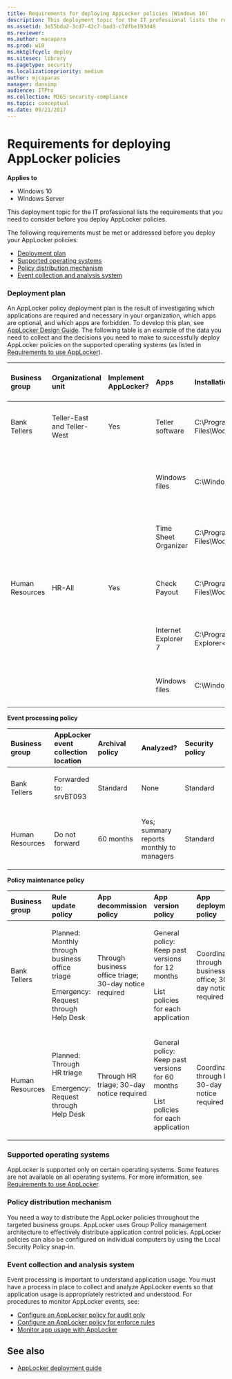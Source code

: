 ```yaml
---
title: Requirements for deploying AppLocker policies (Windows 10)
description: This deployment topic for the IT professional lists the requirements that you need to consider before you deploy AppLocker policies.
ms.assetid: 3e55bda2-3cd7-42c7-bad3-c7dfbe193d48
ms.reviewer:
ms.author: macapara
ms.prod: w10
ms.mktglfcycl: deploy
ms.sitesec: library
ms.pagetype: security
ms.localizationpriority: medium
author: mjcaparas
manager: dansimp
audience: ITPro
ms.collection: M365-security-compliance
ms.topic: conceptual
ms.date: 09/21/2017
---
```


# Requirements for deploying AppLocker policies

**Applies to**
- Windows 10
- Windows Server

This deployment topic for the IT professional lists the requirements that you need to consider before you deploy AppLocker policies.

The following requirements must be met or addressed before you deploy your AppLocker policies:
-   [Deployment plan](#bkmk-reqdepplan)
-   [Supported operating systems](#bkmk-reqsupportedos)
-   [Policy distribution mechanism](#bkmk-reqpolicydistmech)
-   [Event collection and analysis system](#bkmk-reqeventcollectionsystem)

### <a href="" id="bkmk-reqdepplan"></a>Deployment plan

An AppLocker policy deployment plan is the result of investigating which applications are required and necessary in your organization, which apps are optional, and which apps are forbidden. To develop this plan, see [AppLocker Design Guide](applocker-policies-design-guide.md). The following table is an example of the data you need to collect and the decisions you need to make to successfully deploy AppLocker policies on the supported operating systems (as listed in [Requirements to use AppLocker](requirements-to-use-applocker.md)).

<table style="width:100%;">
<colgroup>
<col width="11%" />
<col width="11%" />
<col width="11%" />
<col width="11%" />
<col width="11%" />
<col width="11%" />
<col width="11%" />
<col width="11%" />
<col width="11%" />
</colgroup>
<thead>
<tr class="header">
<th align="left">Business group</th>
<th align="left">Organizational unit</th>
<th align="left">Implement AppLocker?</th>
<th align="left">Apps</th>
<th align="left">Installation path</th>
<th align="left">Use default rule or define new rule condition</th>
<th align="left">Allow or deny</th>
<th align="left">GPO name</th>
<th align="left">Support policy</th>
</tr>
</thead>
<tbody>
<tr class="odd">
<td align="left"><p>Bank Tellers</p></td>
<td align="left"><p>Teller-East and Teller-West</p></td>
<td align="left"><p>Yes</p></td>
<td align="left"><p>Teller software</p></td>
<td align="left"><p>C:\Program Files\Woodgrove\Teller.exe</p></td>
<td align="left"><p>File is signed; create a publisher condition</p></td>
<td align="left"><p>Allow</p></td>
<td align="left"><p>Tellers</p></td>
<td align="left"><p>Web help</p></td>
</tr>
<tr class="even">
<td align="left"><p></p></td>
<td align="left"><p></p></td>
<td align="left"><p></p></td>
<td align="left"><p>Windows files</p>
<p></p></td>
<td align="left"><p>C:\Windows</p></td>
<td align="left"><p>Create a path exception to the default rule to exclude \Windows\Temp</p></td>
<td align="left"><p>Allow</p></td>
<td align="left"><p></p></td>
<td align="left"><p>Help Desk</p></td>
</tr>
<tr class="odd">
<td align="left"><p></p></td>
<td align="left"><p></p></td>
<td align="left"><p></p></td>
<td align="left"><p>Time Sheet Organizer</p></td>
<td align="left"><p>C:\Program Files\Woodgrove\HR\Timesheet.exe</p></td>
<td align="left"><p>File is not signed; create a file hash condition</p></td>
<td align="left"><p>Allow</p></td>
<td align="left"><p></p></td>
<td align="left"><p>Web help</p></td>
</tr>
<tr class="even">
<td align="left"><p>Human Resources</p></td>
<td align="left"><p>HR-All</p></td>
<td align="left"><p>Yes</p></td>
<td align="left"><p>Check Payout</p></td>
<td align="left"><p>C:\Program Files\Woodgrove\HR\Checkcut.exe</p></td>
<td align="left"><p>File is signed; create a publisher condition</p></td>
<td align="left"><p>Allow</p></td>
<td align="left"><p>HR</p></td>
<td align="left"><p>Web help</p></td>
</tr>
<tr class="odd">
<td align="left"><p></p></td>
<td align="left"><p></p></td>
<td align="left"><p></p></td>
<td align="left"><p>Internet Explorer 7</p></td>
<td align="left"><p>C:\Program Files\Internet Explorer&lt;/p&gt;</td>
<td align="left"><p>File is signed; create a publisher condition</p></td>
<td align="left"><p>Deny</p></td>
<td align="left"><p></p></td>
<td align="left"><p>Help Desk</p></td>
</tr>
<tr class="even">
<td align="left"><p></p></td>
<td align="left"><p></p></td>
<td align="left"><p></p></td>
<td align="left"><p>Windows files</p></td>
<td align="left"><p>C:\Windows</p></td>
<td align="left"><p>Use the default rule for the Windows path</p></td>
<td align="left"><p>Allow</p></td>
<td align="left"><p></p></td>
<td align="left"><p>Help Desk</p></td>
</tr>
</tbody>
</table>

<strong>Event processing policy</strong>

<table>
<colgroup>
<col width="20%" />
<col width="20%" />
<col width="20%" />
<col width="20%" />
<col width="20%" />
</colgroup>
<thead>
<tr class="header">
<th align="left">Business group</th>
<th align="left">AppLocker event collection location</th>
<th align="left">Archival policy</th>
<th align="left">Analyzed?</th>
<th align="left">Security policy</th>
</tr>
</thead>
<tbody>
<tr class="odd">
<td align="left"><p>Bank Tellers</p></td>
<td align="left"><p>Forwarded to: srvBT093</p></td>
<td align="left"><p>Standard</p></td>
<td align="left"><p>None</p></td>
<td align="left"><p>Standard</p></td>
</tr>
<tr class="even">
<td align="left"><p>Human Resources</p></td>
<td align="left"><p>Do not forward</p>
<p></p></td>
<td align="left"><p>60 months</p></td>
<td align="left"><p>Yes; summary reports monthly to managers</p></td>
<td align="left"><p>Standard</p></td>
</tr>
</tbody>
</table>

<strong>Policy maintenance policy</strong>

<table>
<colgroup>
<col width="20%" />
<col width="20%" />
<col width="20%" />
<col width="20%" />
<col width="20%" />
</colgroup>
<thead>
<tr class="header">
<th align="left">Business group</th>
<th align="left">Rule update policy</th>
<th align="left">App decommission policy</th>
<th align="left">App version policy</th>
<th align="left">App deployment policy</th>
</tr>
</thead>
<tbody>
<tr class="odd">
<td align="left"><p>Bank Tellers</p></td>
<td align="left"><p>Planned: Monthly through business office triage</p>
<p>Emergency: Request through Help Desk</p></td>
<td align="left"><p>Through business office triage; 30-day notice required</p></td>
<td align="left"><p>General policy: Keep past versions for 12 months</p>
<p>List policies for each application</p></td>
<td align="left"><p>Coordinated through business office; 30-day notice required</p></td>
</tr>
<tr class="even">
<td align="left"><p>Human Resources</p></td>
<td align="left"><p>Planned: Through HR triage</p>
<p>Emergency: Request through Help Desk</p></td>
<td align="left"><p>Through HR triage; 30-day notice required</p>
<p></p></td>
<td align="left"><p>General policy: Keep past versions for 60 months</p>
<p>List policies for each application</p></td>
<td align="left"><p>Coordinated through HR; 30-day notice required</p></td>
</tr>
</tbody>
</table>

### <a href="" id="bkmk-reqsupportedos"></a>Supported operating systems

AppLocker is supported only on certain operating systems. Some features are not available on all operating systems. For more information, see [Requirements to use AppLocker](requirements-to-use-applocker.md).

### <a href="" id="bkmk-reqpolicydistmech"></a>Policy distribution mechanism

You need a way to distribute the AppLocker policies throughout the targeted business groups. AppLocker uses Group Policy management architecture to effectively distribute application control policies. AppLocker policies can also be configured on individual computers by using the Local Security Policy snap-in.

### <a href="" id="bkmk-reqeventcollectionsystem"></a>Event collection and analysis system

Event processing is important to understand application usage. You must have a process in place to collect and analyze AppLocker events so that application usage is appropriately restricted and understood. For procedures to monitor AppLocker events, see:
-   [Configure an AppLocker policy for audit only](configure-an-applocker-policy-for-audit-only.md)
-   [Configure an AppLocker policy for enforce rules](configure-an-applocker-policy-for-enforce-rules.md)
-   [Monitor app usage with AppLocker](monitor-application-usage-with-applocker.md)

## See also

- [AppLocker deployment guide](applocker-policies-deployment-guide.md)
